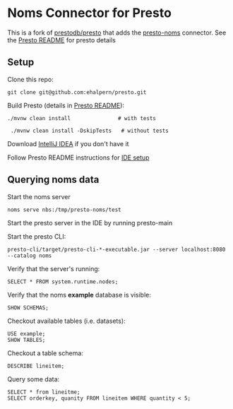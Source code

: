 # Noms Connector for Presto

This is a fork of [prestodb/presto](https://github.com/prestodb/presto) that adds the [presto-noms](presto-noms) connector. See the [Presto README](PRESTO-README.md) for presto details  

## Setup
Clone this repo:

    git clone git@github.com:ehalpern/presto.git

Build Presto (details in [Presto README](PRESTO-README.md#building-presto)):

   ``` 
   ./mvnw clean install               # with tests
   ```
 
   ```
    ./mvnw clean install -DskipTests   # without tests
   ```

Download  [IntelliJ IDEA](http://www.jetbrains.com/idea/download) if you don't have it

Follow Presto README instructions for [IDE setup](PRESTO-README.md##running-presto-in-your-ide)
 
## Querying noms data

Start the noms server

    noms serve nbs:/tmp/presto-noms/test

Start the presto server in the IDE by running presto-main 

Start the presto CLI:

    presto-cli/target/presto-cli-*-executable.jar --server localhost:8080 --catalog noms

Verify that the server's running:

    SELECT * FROM system.runtime.nodes;

Verify that the noms **example** database is visible:

    SHOW SCHEMAS;

Checkout available tables (i.e. datasets):

    USE example;
    SHOW TABLES;

Checkout a table schema:

    DESCRIBE lineitem;

Query some data:

    SELECT * from lineitme;
    SELECT orderkey, quanity FROM lineitem WHERE quantity < 5;

